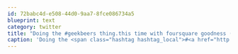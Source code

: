 ```yaml
---
id: 72babc4d-e508-44d0-9aa7-8fce086734a5
blueprint: text
category: twitter
title: "Doing the #geekbeers thing.this time with foursquare goodness (with Shane at Doc Willoughby's Downtown Pub‎) — path.com/p/1T9AcY"
caption: 'Doing the <span class="hashtag hashtag_local">#<a href="http://tweettemp.darylchymko.ca/?tag=geekbeers">geekbeers</a> thing.this time with foursquare goodness (with Shane at Doc Willoughby''s Downtown Pub‎) — <a href="http://path.com/p/1T9AcY" title="http://path.com/p/1T9AcY" class="link link_untco">path.com/p/1T9AcY</a>'
---
```

